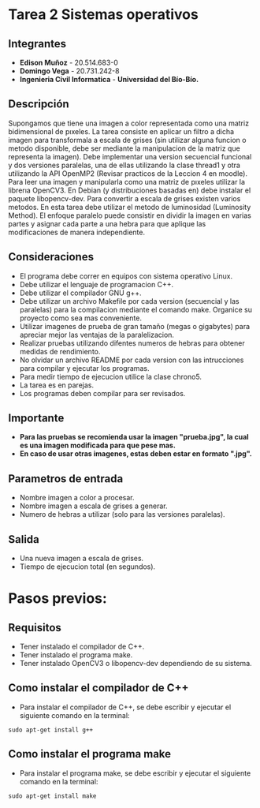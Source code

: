# Tarea 2 Sistemas operativos

## Integrantes
- **Edison Muñoz** -  20.514.683-0
- **Domingo Vega** -  20.731.242-8
- **Ingenieria Civil Informatica** - **Universidad del Bío-Bío.**

## Descripción
Supongamos que tiene una imagen a color representada como una matriz bidimensional de pıxeles.
La tarea consiste en aplicar un filtro a dicha imagen para transformala a escala de grises (sin utilizar alguna funcion o metodo disponible, debe ser mediante la manipulacion de la matriz que representa la imagen).
Debe implementar una version secuencial funcional y dos versiones paralelas, una de ellas utilizando la clase thread1 y otra utilizando la API OpenMP2 (Revisar practicos de la Leccion 4 en moodle).
Para leer una imagen y manipularla como una matriz de pıxeles utilizar la librerıa OpenCV3.
En Debian (y distribuciones basadas en) debe instalar el paquete libopencv-dev.
Para convertir a escala de grises existen varios metodos.
En esta tarea debe utilizar el metodo de luminosidad (Luminosity Method).
El enfoque paralelo puede consistir en dividir la imagen en varias partes y asignar cada parte a una hebra para que aplique las modificaciones de manera independiente.

## Consideraciones
* El programa debe correr en equipos con sistema operativo Linux.
* Debe utilizar el lenguaje de programacion C++.
* Debe utilizar el compilador GNU g++.
* Debe utilizar un archivo Makefile por cada version (secuencial y las paralelas) para la compilacion mediante el comando make. Organice su proyecto como sea mas conveniente.
* Utilizar imagenes de prueba de gran tamaño (megas o gigabytes) para apreciar mejor las ventajas de la paralelizacion.
* Realizar pruebas utilizando difentes numeros de hebras para obtener medidas de rendimiento.
* No olvidar un archivo README por cada version con las intrucciones para compilar y ejecutar los programas.
* Para medir tiempo de ejecucion utilice la clase chrono5.
* La tarea es en parejas.
* Los programas deben compilar para ser revisados.
 ## Importante
* **Para las pruebas se recomienda usar la imagen "prueba.jpg", la cual es una imagen modificada para que pese mas.**
* **En caso de usar otras imagenes, estas deben estar en formato ".jpg".**

## Parametros de entrada
* Nombre imagen a color a procesar.
* Nombre imagen a escala de grises a generar.
* Numero de hebras a utilizar (solo para las versiones paralelas).

## Salida
* Una nueva imagen a escala de grises.
* Tiempo de ejecucion total (en segundos).

# Pasos previos:

## Requisitos
* Tener instalado el compilador de C++.
* Tener instalado el programa make.
* Tener instalado OpenCV3 o libopencv-dev dependiendo de su sistema.

## Como instalar el compilador de C++
* Para instalar el compilador de C++, se debe escribir y ejecutar el siguiente comando en la terminal:
```
sudo apt-get install g++
```

## Como instalar el programa make
* Para instalar el programa make, se debe escribir y ejecutar el siguiente comando en la terminal:
```
sudo apt-get install make
```
